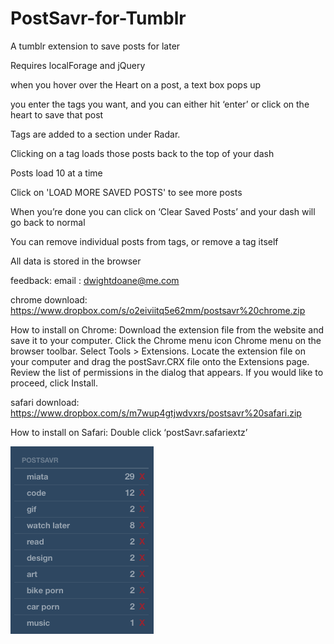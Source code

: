 PostSavr-for-Tumblr
===================

A tumblr extension to save posts for later

Requires localForage and jQuery

when you hover over the Heart on a post, a text box pops up

you enter the tags you want, and you can either hit ‘enter’ or click on the heart to save that post

Tags are added to a section under Radar.

Clicking on a tag loads those posts back to the top of your dash

Posts load 10 at a time

Click on 'LOAD MORE SAVED POSTS' to see more posts

When you’re done you can click on ‘Clear Saved Posts’ and your dash will go back to normal

You can remove individual posts from tags, or remove a tag itself

All data is stored in the browser

feedback:
  email : dwightdoane@me.com

chrome download:
https://www.dropbox.com/s/o2eiviitq5e62mm/postsavr%20chrome.zip

How to install on Chrome:
  Download the extension file from the website and save it to your computer.
  Click the Chrome menu icon Chrome menu on the browser toolbar.
  Select Tools > Extensions.
  Locate the extension file on your computer and drag the postSavr.CRX file onto the Extensions page.
  Review the list of permissions in the dialog that appears. If you would like to proceed, click Install.


safari download:
https://www.dropbox.com/s/m7wup4gtjwdvxrs/postsavr%20safari.zip

How to install on Safari:
  Double click ‘postSavr.safariextz’
  
  
  
  
  ![alt tag](https://raw.githubusercontent.com/imdwit/PostSavr-for-Tumblr/master/postsavr.png)
